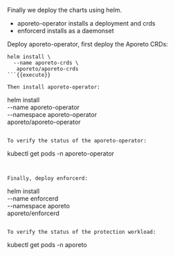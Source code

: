 Finally we deploy the charts using helm.

* aporeto-operator installs a deployment and crds
* enforcerd installs as a daemonset

Deploy aporeto-operator, first deploy the Aporeto CRDs:

```
helm install \
  --name aporeto-crds \
   aporeto/aporeto-crds
```{{execute}}

Then install aporeto-operator:

```
helm install \
    --name aporeto-operator \
    --namespace aporeto-operator \
    aporeto/aporeto-operator
```{{execute}}

To verify the status of the aporeto-operator:

```
kubectl get pods -n aporeto-operator
```{{execute}}


Finally, deploy enforcerd:

```
helm install \
    --name enforcerd \
    --namespace aporeto \
    aporeto/enforcerd
```{{execute}}

To verify the status of the protection workload:

```
kubectl get pods -n aporeto
```{{execute}}
